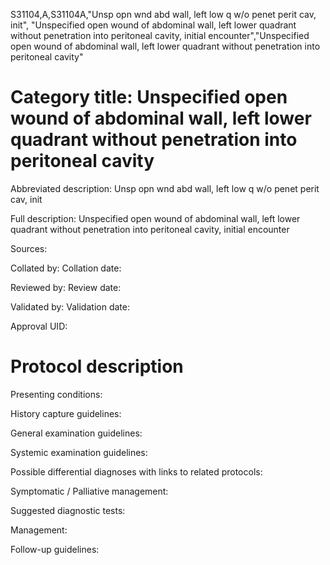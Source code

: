 S31104,A,S31104A,"Unsp opn wnd abd wall, left low q w/o penet perit cav, init", "Unspecified open wound of abdominal wall, left lower quadrant without penetration into peritoneal cavity, initial encounter","Unspecified open wound of abdominal wall, left lower quadrant without penetration into peritoneal cavity"
# Category title: Unspecified open wound of abdominal wall, left lower quadrant without penetration into peritoneal cavity

Abbreviated description: Unsp opn wnd abd wall, left low q w/o penet perit cav, init

Full description: Unspecified open wound of abdominal wall, left lower quadrant without penetration into peritoneal cavity, initial encounter

Sources:

Collated by:
Collation date:

Reviewed by:
Review date:

Validated by:
Validation date:

Approval UID:

# Protocol description

Presenting conditions:

History capture guidelines:

General examination guidelines:

Systemic examination guidelines:

Possible differential diagnoses with links to related protocols:

Symptomatic / Palliative management:

Suggested diagnostic tests:

Management:

Follow-up guidelines:
